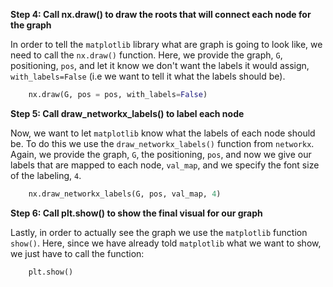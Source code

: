 <!--title={Displaying the graph explained}-->

<!--badges={Python:22,Algorithms:30}-->

<!--concepts={directedGraphs, introToGraphs, useOfGraphs}-->
**Step 4: Call nx.draw() to draw the roots that will connect each node for the graph**

In order to tell the `matplotlib` library what are graph is going to look like, we need to call the `nx.draw()` function.  Here, we provide the graph, `G`, positioning, `pos`, and let it know we don't want the labels it would assign, `with_labels=False` (i.e we want to tell it what the labels should be).

```python
    nx.draw(G, pos = pos, with_labels=False)
```
**Step 5: Call draw_networkx_labels() to label each node**

Now, we want to let `matplotlib` know what the labels of each node should be. To do this we use the `draw_networkx_labels()` function from `networkx`. Again, we provide the graph, `G`, the positioning, `pos`, and now we give our labels that are mapped to each node, `val_map`, and we specify the font size of the labeling, `4`.

```python
    nx.draw_networkx_labels(G, pos, val_map, 4)
```
**Step 6: Call plt.show() to show the final visual for our graph**

Lastly, in order to actually see the graph we use the `matplotlib` function `show()`.  Here, since we have already told `matplotlib` what we want to show, we just have to call the function:

```python
    plt.show()
```

